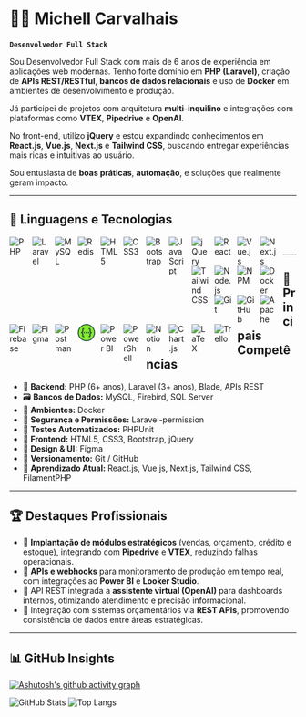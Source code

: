 # 👨‍💻 Michell Carvalhais

**`Desenvolvedor Full Stack`**

Sou Desenvolvedor Full Stack com mais de 6 anos de experiência em aplicações web modernas. Tenho forte domínio em **PHP (Laravel)**, criação de **APIs REST/RESTful**, **bancos de dados relacionais** e uso de **Docker** em ambientes de desenvolvimento e produção.

Já participei de projetos com arquitetura **multi-inquilino** e integrações com plataformas como **VTEX**, **Pipedrive** e **OpenAI**.

No front-end, utilizo **jQuery** e estou expandindo conhecimentos em **React.js**, **Vue.js**, **Next.js** e **Tailwind CSS**, buscando entregar experiências mais ricas e intuitivas ao usuário.

Sou entusiasta de **boas práticas**, **automação**, e soluções que realmente geram impacto.

---

## 🤖 Linguagens e Tecnologias

<p>
    <img align="left" alt="PHP" title="PHP" width="30px" style="padding-right: 10px;" src="https://cdn.jsdelivr.net/gh/devicons/devicon/icons/php/php-original.svg" />
    <img align="left" alt="Laravel" title="Laravel" width="30px" style="padding-right: 10px;" src="https://cdn.jsdelivr.net/gh/devicons/devicon/icons/laravel/laravel-original.svg" />
    <img align="left" alt="MySQL" title="MySQL" width="30px" style="padding-right: 10px;" src="https://cdn.jsdelivr.net/gh/devicons/devicon/icons/mysql/mysql-original.svg" />
    <img align="left" alt="Redis" title="Redis" width="30px" style="padding-right: 10px;" src="https://cdn.jsdelivr.net/gh/devicons/devicon/icons/redis/redis-original.svg" />
    <img align="left" alt="HTML5" title="HTML5" width="30px" style="padding-right: 10px;" src="https://cdn.jsdelivr.net/gh/devicons/devicon/icons/html5/html5-original.svg" />
    <img align="left" alt="CSS3" title="CSS3" width="30px" style="padding-right: 10px;" src="https://cdn.jsdelivr.net/gh/devicons/devicon/icons/css3/css3-original.svg" />
    <img align="left" alt="Bootstrap" title="Bootstrap" width="30px" style="padding-right: 10px;" src="https://cdn.jsdelivr.net/gh/devicons/devicon/icons/bootstrap/bootstrap-original.svg" />
    <img align="left" alt="JavaScript" title="JavaScript" width="30px" style="padding-right: 10px;" src="https://cdn.jsdelivr.net/gh/devicons/devicon/icons/javascript/javascript-original.svg" />
    <img align="left" alt="jQuery" title="jQuery" width="30px" style="padding-right: 10px;" src="https://cdn.jsdelivr.net/gh/devicons/devicon/icons/jquery/jquery-original.svg" />
    <img align="left" alt="React" title="React (aprendizado em curso)" width="30px" style="padding-right: 10px;" src="https://cdn.jsdelivr.net/gh/devicons/devicon/icons/react/react-original.svg" />
    <img align="left" alt="Vue.js" title="Vue.js (aprendizado em curso)" width="30px" style="padding-right: 10px;" src="https://cdn.jsdelivr.net/gh/devicons/devicon/icons/vuejs/vuejs-original.svg" />
    <img align="left" alt="Next.js" title="Next.js (aprendizado em curso)" width="30px" style="padding-right: 10px;" src="https://cdn.jsdelivr.net/gh/devicons/devicon/icons/nextjs/nextjs-original.svg" />
    <img align="left" alt="Tailwind CSS" title="Tailwind CSS (aprendizado em curso)" width="30px" style="padding-right: 10px;" src="https://cdn.jsdelivr.net/gh/devicons/devicon/icons/tailwindcss/tailwindcss-original.svg" />
    <img align="left" alt="Node.js" title="Node.js" width="30px" style="padding-right: 10px;" src="https://cdn.jsdelivr.net/gh/devicons/devicon/icons/nodejs/nodejs-original.svg" />
    <img align="left" alt="NPM" title="NPM" width="30px" style="padding-right: 10px;" src="https://cdn.jsdelivr.net/gh/devicons/devicon/icons/npm/npm-original-wordmark.svg" />
    <img align="left" alt="Docker" title="Docker" width="30px" style="padding-right: 10px;" src="https://cdn.jsdelivr.net/gh/devicons/devicon/icons/docker/docker-original.svg" />
    <img align="left" alt="Git" title="Git" width="30px" style="padding-right: 10px;" src="https://cdn.jsdelivr.net/gh/devicons/devicon/icons/git/git-original.svg" />
    <img align="left" alt="GitHub" title="GitHub" width="30px" style="padding-right: 10px;" src="https://cdn.jsdelivr.net/gh/devicons/devicon/icons/github/github-original.svg" />
    <img align="left" alt="Apache" title="Apache" width="30px" style="padding-right: 10px;" src="https://cdn.jsdelivr.net/gh/devicons/devicon/icons/apache/apache-original.svg" />
    <img align="left" alt="Firebase" title="Firebase" width="30px" style="padding-right: 10px;" src="https://cdn.jsdelivr.net/gh/devicons/devicon/icons/firebase/firebase-plain.svg" />
    <img align="left" alt="Figma" title="Figma" width="30px" style="padding-right: 10px;" src="https://cdn.jsdelivr.net/gh/devicons/devicon/icons/figma/figma-original.svg" />
    <img align="left" alt="Postman" title="Postman" width="30px" style="padding-right: 10px;" src="https://cdn.jsdelivr.net/gh/devicons/devicon/icons/postman/postman-original.svg" />
    <img align="left" alt="Swagger" title="Swagger" width="30px" style="padding-right: 10px;" src="https://raw.githubusercontent.com/devicons/devicon/master/icons/swagger/swagger-original.svg" />
    <img align="left" alt="Power BI" title="Power BI" width="30px" style="padding-right: 10px;" src="https://upload.wikimedia.org/wikipedia/commons/c/cf/New_Power_BI_Logo.svg" />
    <img align="left" alt="PowerShell" title="PowerShell" width="30px" style="padding-right: 10px;" src="https://cdn.jsdelivr.net/gh/devicons/devicon/icons/powershell/powershell-original.svg" />
    <img align="left" alt="Notion" title="Notion" width="30px" style="padding-right: 10px;" src="https://cdn.jsdelivr.net/gh/devicons/devicon/icons/notion/notion-original.svg" />
    <img align="left" alt="Chart.js" title="Chart.js" width="30px" style="padding-right: 10px;" src="https://www.chartjs.org/media/logo-title.svg" />
    <img align="left" alt="LaTeX" title="LaTeX" width="30px" style="padding-right: 10px;" src="https://upload.wikimedia.org/wikipedia/commons/9/92/LaTeX_logo.svg" />
    <img align="left" alt="Trello" title="Trello" width="30px" style="padding-right: 10px;" src="https://cdn.jsdelivr.net/gh/devicons/devicon/icons/trello/trello-plain.svg" />
    <br/>
</p>

---

## 🚀 Principais Competências

- 🧱 **Backend:** PHP (6+ anos), Laravel (3+ anos), Blade, APIs REST
- 🗃️ **Bancos de Dados:** MySQL, Firebird, SQL Server
- 🐳 **Ambientes:** Docker
- 🔐 **Segurança e Permissões:** Laravel-permission
- 🧪 **Testes Automatizados:** PHPUnit
- 🎨 **Frontend:** HTML5, CSS3, Bootstrap, jQuery
- 📐 **Design & UI:** Figma
- 📁 **Versionamento:** Git / GitHub
- 🌱 **Aprendizado Atual:** React.js, Vue.js, Next.js, Tailwind CSS, FilamentPHP

---

## 🏆 Destaques Profissionais

- 🔧 **Implantação de módulos estratégicos** (vendas, orçamento, crédito e estoque), integrando com **Pipedrive** e **VTEX**, reduzindo falhas operacionais.
- 📡 **APIs e webhooks** para monitoramento de produção em tempo real, com integrações ao **Power BI** e **Looker Studio**.
- 🤖 API REST integrada a **assistente virtual (OpenAI)** para dashboards internos, otimizando atendimento e precisão informacional.
- 💼 Integração com sistemas orçamentários via **REST APIs**, promovendo consistência de dados entre áreas estratégicas.

---

## 📊 GitHub Insights

[![Ashutosh's github activity graph](https://github-readme-activity-graph.vercel.app/graph?username=MichellHPC&theme=monokai&custom_title=Contribuições&hide_border=true)](https://github.com/ashutosh00710/github-readme-activity-graph)

<p align="justify">
    <img 
        src="https://github-readme-stats.vercel.app/api?username=MichellHPC&show_icons=true&theme=onedark&locale=pt-br&include_all_commits=true&rank_icon=github" 
        alt="GitHub Stats" 
        height="200"
    />
    <img 
        src="https://github-readme-stats.vercel.app/api/top-langs/?username=MichellHPC&theme=onedark&layout=compact&langs_count=9&custom_title=Linguagens" 
        alt="Top Langs" 
        height="200"
    />
</p>
